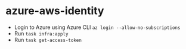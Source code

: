 # azure-aws-identity

- Login to Azure using Azure CLI `az login --allow-no-subscriptions`
- Run `task infra:apply`
- Run `task get-access-token`
